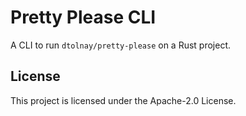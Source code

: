 # Pretty Please CLI

A CLI to run `dtolnay/pretty-please` on a Rust project.

## License

This project is licensed under the Apache-2.0 License.